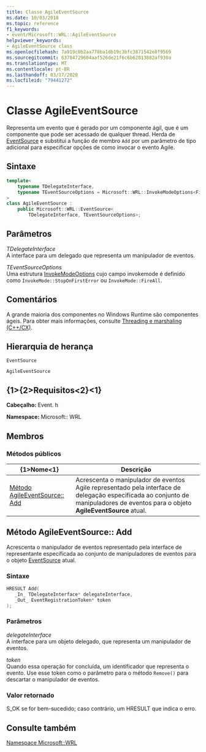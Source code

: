 ```yaml
---
title: Classe AgileEventSource
ms.date: 10/03/2018
ms.topic: reference
f1_keywords:
- event/Microsoft::WRL::AgileEventSource
helpviewer_keywords:
- AgileEventSource class
ms.openlocfilehash: 7a919c0b2aa778ba1db19c3bfc3871542e8f9569
ms.sourcegitcommit: 63784729604aaf526de21f6c6b62813882af930a
ms.translationtype: MT
ms.contentlocale: pt-BR
ms.lasthandoff: 03/17/2020
ms.locfileid: "79441272"
---
```

# <a name="agileeventsource-class"></a>Classe AgileEventSource

Representa um evento que é gerado por um componente ágil, que é um componente que pode ser acessado de qualquer thread. Herda de [EventSource](eventsource-class.md) e substitui a função de membro `Add` por um parâmetro de tipo adicional para especificar opções de como invocar o evento Agile.

## <a name="syntax"></a>Sintaxe

```cpp
template<
    typename TDelegateInterface,
    typename TEventSourceOptions = Microsoft::WRL::InvokeModeOptions<FireAll>
>
class AgileEventSource :
    public Microsoft::WRL::EventSource<
        TDelegateInterface, TEventSourceOptions>;
```

## <a name="parameters"></a>Parâmetros

*TDelegateInterface*<br/>
A interface para um delegado que representa um manipulador de eventos.

*TEventSourceOptions*<br/>
Uma estrutura [InvokeModeOptions](invokemodeoptions-structure.md) cujo campo invokemode é definido como `InvokeMode::StopOnFirstError` ou `InvokeMode::FireAll`.

## <a name="remarks"></a>Comentários

A grande maioria dos componentes no Windows Runtime são componentes ágeis. Para obter mais informações, consulte [Threading e marshaling (C++/CX)](../../cppcx/threading-and-marshaling-c-cx.md).

## <a name="inheritance-hierarchy"></a>Hierarquia de herança

`EventSource`

`AgileEventSource`

## <a name="requirements"></a>{1&gt;{2&gt;Requisitos&lt;2}&lt;1}

**Cabeçalho:** Event. h

**Namespace:** Microsoft:: WRL

## <a name="members"></a>Membros

### <a name="public-methods"></a>Métodos públicos

|{1&gt;Nome&lt;1}|Descrição|
|----------|-----------------|
|[Método AgileEventSource:: Add](#add)|Acrescenta o manipulador de eventos Agile representado pela interface de delegação especificada ao conjunto de manipuladores de eventos para o objeto **AgileEventSource** atual.|

## <a name="add"></a>Método AgileEventSource:: Add

Acrescenta o manipulador de eventos representado pela interface de representante especificada ao conjunto de manipuladores de eventos para o objeto [EventSource](eventsource-class.md) atual.

### <a name="syntax"></a>Sintaxe

```cpp
HRESULT Add(
   _In_ TDelegateInterface* delegateInterface,
   _Out_ EventRegistrationToken* token
);
```

### <a name="parameters"></a>Parâmetros

*delegateInterface*<br/>
A interface para um objeto delegado, que representa um manipulador de eventos.

*token*<br/>
Quando essa operação for concluída, um identificador que representa o evento. Use esse token como o parâmetro para o método `Remove()` para descartar o manipulador de eventos.

### <a name="return-value"></a>Valor retornado

S_OK se for bem-sucedido; caso contrário, um HRESULT que indica o erro.

## <a name="see-also"></a>Consulte também

[Namespace Microsoft::WRL](microsoft-wrl-namespace.md)